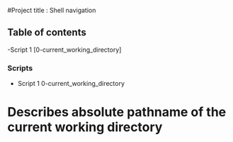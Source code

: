 #Project title : Shell navigation
## Table of contents
-Script 1 [0-current_working_directory]





### Scripts
- Script 1 0-current_working_directory
# Describes absolute pathname of the current working directory
